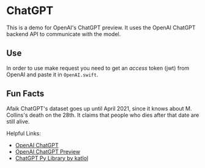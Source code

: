 # ChatGPT
This is a demo for OpenAI's ChatGPT preview. It uses the OpenAI ChatGPT backend API to communicate with the model.

## Use
In order to use make request you need to get an *access* token (jwt) from OpenAI and paste it in `OpenAI.swift`.

## Fun Facts
Afaik ChatGPT's dataset goes up until April 2021, since it knows about M. Collins's death on the 28th. It claims that people who dies after that date are still alive.

Helpful Links:
- [OpenAI ChatGPT](https://openai.com/blog/chatgpt/)
- [OpenAI ChatGPT Preview](https://chat.openai.com)
- [ChatGPT Py Library by katlol](https://github.com/katlol/aiogpt)
